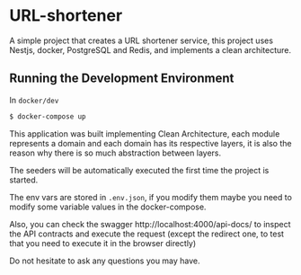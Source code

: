 # URL-shortener
A simple project  that creates a URL shortener service, this project uses Nestjs, docker, PostgreSQL and Redis, and implements  a clean architecture.

## Running the Development Environment
In `docker/dev`
```bash
$ docker-compose up
```

This application was built implementing Clean Architecture, each module represents a domain and each domain has its respective layers, it is also the reason why there is so much abstraction between layers.

The seeders will be automatically executed the first time the project is started.

The env vars are stored in `.env.json`, if you modify them maybe you need to modify some variable values in the docker-compose.

Also, you can check the swagger http://localhost:4000/api-docs/ to inspect the API contracts and execute the request (except the redirect one, to test that you need to execute it in the browser directly)

Do not hesitate to ask any questions you may have.
